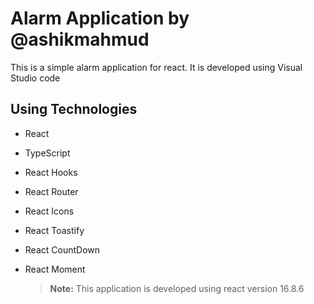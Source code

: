 # Alarm Application by @ashikmahmud

This is a simple alarm application for react. It is developed using Visual Studio code

## Using Technologies

- React
- TypeScript
- React Hooks
- React Router
- React Icons
- React Toastify
- React CountDown
- React Moment

  > **Note:** This application is developed using react version 16.8.6
